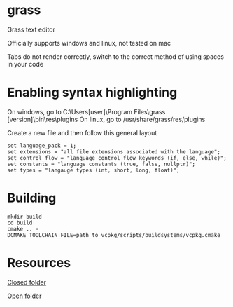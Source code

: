 # grass
Grass text editor

Officially supports windows and linux, not tested on mac

Tabs do not render correctly, switch to the correct method of using spaces in your code

# Enabling syntax highlighting
On windows, go to C:\Users\[user]\Program Files\grass [version]\bin\res\plugins
On linux, go to /usr/share/grass/res/plugins

Create a new file and then follow this general layout
```
set language_pack = 1;
set extensions = "all file extensions associated with the language";
set control_flow = "language control flow keywords (if, else, while)";
set constants = "language constants (true, false, nullptr)";
set types = "langauge types (int, short, long, float)";
```

# Building
```
mkdir build
cd build
cmake .. -DCMAKE_TOOLCHAIN_FILE=path_to_vcpkg/scripts/buildsystems/vcpkg.cmake
```

# Resources
[Closed folder](https://iconarchive.com/show/sleek-xp-basic-icons-by-hopstarter/Folder-icon.html)

[Open folder](https://iconarchive.com/show/sleek-xp-basic-icons-by-hopstarter/Folder-Open-icon.html)
